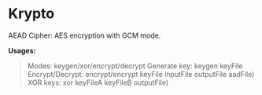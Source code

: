 # Krypto

AEAD Cipher: AES encryption with GCM mode.

**Usages:**
> Modes: keygen/xor/encrypt/decrypt
>	Generate key: keygen keyFile
>	Encrypt/Decrypt: encrypt/encrypt keyFile inputFile outputFile aadFile)
>	XOR keys: xor keyFileA keyFileB outputFile)

